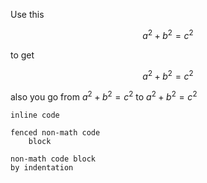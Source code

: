 Use this

```math
a^2 + b^2 = c^2
```

to get

$$
a^2 + b^2 = c^2
$$

also you go from $`a^2 + b^2 = c^2`$ to $a^2 + b^2 = c^2$

`inline code`

```
fenced non-math code
    block
```

    non-math code block
    by indentation
